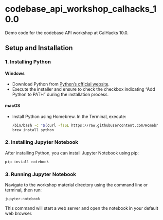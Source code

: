 # codebase_api_workshop_calhacks_10.0

Demo code for the codebase API workshop at CalHacks 10.0.

## Setup and Installation

### 1. **Installing Python**

#### Windows
- Download Python from [Python’s official website](https://www.python.org/downloads/).
- Execute the installer and ensure to check the checkbox indicating “Add Python to PATH” during the installation process.

#### macOS
- Install Python using Homebrew. In the Terminal, execute:
  ```bash
  /bin/bash -c "$(curl -fsSL https://raw.githubusercontent.com/Homebrew/install/HEAD/install.sh)"
  brew install python

### 2. **Installing Jupyter Notebook**

After installing Python, you can install Jupyter Notebook using pip:
  ```bash
  pip install notebook
  ```
### 3. **Running Jupyter Notebook**

Navigate to the workshop material directory using the command line or terminal, then run:
  ```bash
  jupyter-notebook
  ```
This command will start a web server and open the notebook in your default web browser.
